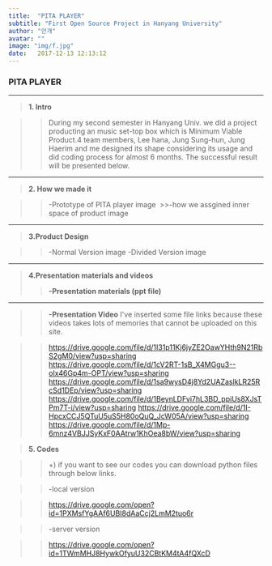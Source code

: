 ```yaml
---
title:  "PITA PLAYER"
subtitle: "First Open Source Project in Hanyang University"
author: "안개"
avatar: ""
image: "img/f.jpg"
date:   2017-12-13 12:13:12
---
```


### PITA PLAYER







* * * 

>**1. Intro**
  
   >>During my second semester in Hanyang Univ. we did a project producting an music set-top box which is Minimum Viable Product.4 team members, Lee hana, Jung Sung-hun, Jung Haerim and me designed its shape considering its usage and did coding process for almost 6 months. The successful result will be presented below.

* * * 

>**2. How we made it**
  
  >>-Prototype of PITA player
  >>image 
  >>-how we assgined inner space of product
  >>image 

* * * 

>**3.Product Design**
  
   >>-Normal Version 
   >>image 
   >>-Divided Version
   >>image 
   
* * * 
   
>**4.Presentation materials and videos**
  >>**-Presentation materials (ppt file)**
  
  * * * 
  
  >>**-Presentation Video**
  >>I've inserted some file links because these videos takes lots of memories that cannot be uploaded on this site.

  >> <https://drive.google.com/file/d/1I31p11Kj6jyZE2OawYHth9N21RbS2gM0/view?usp=sharing>
  >> <https://drive.google.com/file/d/1cV2RT-1sB_X4MGgu3--olx46Gp4m-OPT/view?usp=sharing>
  >><https://drive.google.com/file/d/1sa9wysD4j8Yd2UAZaslkLR25RcSd1DEp/view?usp=sharing>
  >> <https://drive.google.com/file/d/1BeynLDFvi7hL3BD_ppiUs8XJsTPm7T-i/view?usp=sharing>
  >><https://drive.google.com/file/d/1I-HpcxCCJ5QTuU5uS5H80oQuQ_JcW05A/view?usp=sharing>
  >><https://drive.google.com/file/d/1Mp-6mnz4VBJJSyKxF0AAtrw1KhOea8bW/view?usp=sharing>

>**5. Codes**
 
   
>>+) if you want to see our codes you can download python files through below links.
   
   >>-local version
   
   >><https://drive.google.com/open?id=1PXMsfYgAAf6UBI8dAaCcj2LmM2tuo6r>
    
   
   >>-server version 
   
   >><https://drive.google.com/open?id=1TWmMHJ8HywkOfyuU32CBtKM4tA4fQXcD>


